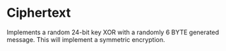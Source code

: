 # Ciphertext
Implements a random 24-bit key XOR with a randomly 6 BYTE generated message. This will implement a symmetric encryption.
